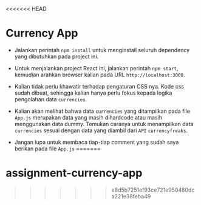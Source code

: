 <<<<<<< HEAD
# Currency App

- Jalankan perintah `npm install` untuk menginstall seluruh dependency yang dibutuhkan pada project ini.
- Untuk menjalankan project React ini, jalankan perintah `npm start`, kemudian arahkan browser kalian pada URL `http://localhost:3000`.
- Kalian tidak perlu khawatir terhadap pengaturan CSS nya. Kode css sudah dibuat, sehingga kalian hanya perlu fokus kepada logika pengolahan data `currencies`.
- Kalian akan melihat bahwa data `currencies` yang ditampilkan pada file `App.js` merupakan data yang masih dihardcode atau masih menggunakan data dummy. Temukan caranya untuk menampilkan data `currencies` sesuai dengan data yang diambil dari `API` `currencyfreaks`.

- Jangan lupa untuk membaca tiap-tiap comment yang sudah saya berikan pada file `App.js`
=======
# assignment-currency-app
>>>>>>> e8d5b7251ef93ce721e950480dca221e38feba49
